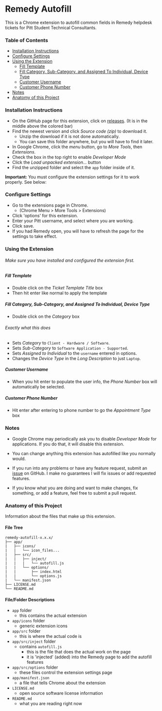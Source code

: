 # Remedy Autofill

This is a Chrome extension to autofill common fields in Remedy helpdesk tickets for Pitt Student Technical Consultants.

### Table of Contents
- [Installation Instructions](#installation-instructions)
- [Configure Settings](#configure-settings)
- [Using the Extension](#using-the-extension)
	- [Fill Template](#fill-template)
	- [Fill Category, Sub-Category, and Assigned To Individual, Device Type](#fill-category-sub-category-and-assigned-to-individual-device-type)
	- [Customer Username](#customer-username)
	- [Customer Phone Number](#customer-phone-number)
- [Notes](#notes)
- [Anatomy of this Project](#anatomy-of-this-project)

### Installation Instructions
- On the GitHub page for this extension, click on [releases](https://github.com/njscholfield/remedy-autofill/releases). (It is in the middle above the colored bar)
- Find the newest version and click *Source code (zip)* to download it.
  - Unzip the download if it is not done automatically.
  - You can save this folder anywhere, but you will have to find it later.
- In Google Chrome, click the *menu* button, go to *More Tools*, then *Extensions*.
- Check the box in the top right to enable *Developer Mode*
- Click the *Load unpacked extension...* button
- Find the unzipped folder and select the `app` folder inside of it.

**Important:** You must configure the extension settings for it to work properly. See below:

### Configure Settings
- Go to the extensions page in Chrome.
  - (Chrome Menu > More Tools > Extensions)
- Click 'options' for this extension.
- Enter your Pitt username, and select where you are working.
- Click save.
- If you had Remedy open, you will have to refresh the page for the settings to take effect.

### Using the Extension

###### Make sure you have installed and configured the extension first.

##### Fill Template
- Double click on the *Ticket Template Title* box
- Then hit enter like normal to apply the template

##### Fill Category, Sub-Category, and Assigned To Individual, Device Type
- Double click on the *Category* box

###### Exactly what this does
  - Sets *Category* to `Client - Hardware / Software`.
  - Sets *Sub-Category* to `Software Application - Supported`.
  - Sets *Assigned to Individual* to the `username` entered in options.
  - Changes the *Device Type* in the *Long Description* to just `Laptop`.

##### Customer Username
- When you hit enter to populate the user info, the *Phone Number* box will automatically be selected.

##### Customer Phone Number
- Hit enter after entering to phone number to go the *Appointment Type* box

### Notes
- Google Chrome may periodically ask you to disable *Developer Mode* for applications. If you do that, it will disable this extension.

- You can change anything this extension has autofilled like you normally would.

- If you run into any problems or have any feature request, submit an [issue](https://github.com/njscholfield/remedy-autofill/issues) on GitHub. I make no guarantees I will fix issues or add requested features.

- If you know what you are doing and want to make changes, fix something, or add a feature, feel free to submit a pull request.

### Anatomy of this Project
Information about the files that make up this extension.

#### File Tree
```
remedy-autofill-x.x.x/
├── app/
|   ├── icons/
|   |   └── icon_files...
|   ├── src/
|   |   ├── inject/
|   |   |   └── autofill.js
|   |   └── options/
|   |       ├── index.html
|   |       └── options.js
|   └── manifest.json
├── LICENSE.md
└── README.md
```

#### File/Folder Descriptions
- `app` folder
  - this contains the actual extension
- `app/icons` folder
  - generic extension icons
- `app/src` folder
  - this is where the actual code is
- `app/src/inject` folder
  - contains `autofill.js`
    - this is the file that does the actual work on the page
    - it is 'injected' (added) into the Remedy page to add the autofill features
- `app/src/options` folder
  - these files control the extension settings page
- `app/manifest.json`
  - a file that tells Chrome about the extension
- `LICENSE.md`
  - open source software license information
- `README.md`
  - what you are reading right now
